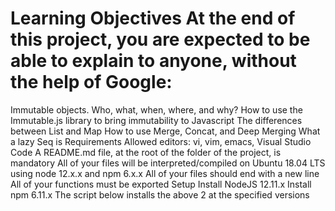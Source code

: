 # Learning Objectives At the end of this project, you are expected to be able to explain to anyone, without the help of Google:

Immutable objects. Who, what, when, where, and why? How to use the Immutable.js library to bring immutability to Javascript The differences between List and Map How to use Merge, Concat, and Deep Merging What a lazy Seq is Requirements Allowed editors: vi, vim, emacs, Visual Studio Code A README.md file, at the root of the folder of the project, is mandatory All of your files will be interpreted/compiled on Ubuntu 18.04 LTS using node 12.x.x and npm 6.x.x All of your files should end with a new line All of your functions must be exported Setup Install NodeJS 12.11.x Install npm 6.11.x The script below installs the above 2 at the specified versions
